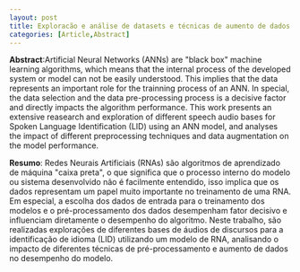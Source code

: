 ```yaml
---
layout: post
title: Exploracão e análise de datasets e técnicas de aumento de dados para identificacão de idioma (LID) utilizando redes neurais artificiais
categories: [Article,Abstract]
--- 
```

__Abstract__:Artificial Neural Networks (ANNs) are "black box" machine learning algorithms, which means that the internal process of the developed system or model can not be easily understood. This implies that the data represents an important role for the trainning process of an ANN. In special, the data selection and the data pre-processing process is a decisive factor and directly impacts the algorithm performance. This work presents an extensive reasearch and exploration of different speech audio bases for Spoken Language Identification (LID) using an ANN model, and analyses the impact of different preprocessing techniques and data augmentation on the model performance.

__Resumo__: Redes Neurais Artificiais (RNAs) são algoritmos de aprendizado de máquina "caixa preta", o que significa que o processo interno do modelo ou sistema desenvolvido não é facilmente entendido, isso implica que os dados representam um papel muito importante no treinamento de uma RNA. Em especial, a escolha dos dados de entrada para o treinamento dos modelos e o pré-processamento dos dados desempenham fator decisivo e influenciam diretamente o desempenho do algoritmo. Neste trabalho, são realizadas explorações de diferentes bases de áudios de discursos para a identificação de idioma (LID) utilizando um modelo de RNA, analisando o impacto de diferentes técnicas de pré-processamento e aumento de dados no desempenho do modelo.
